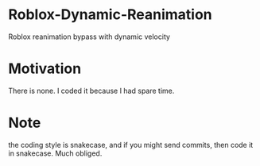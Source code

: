 # Roblox-Dynamic-Reanimation
Roblox reanimation bypass with dynamic velocity

# Motivation
There is none. I coded it because I had spare time.

# Note
the coding style is snakecase, and if you might send commits, then code it in snakecase.
Much obliged.
